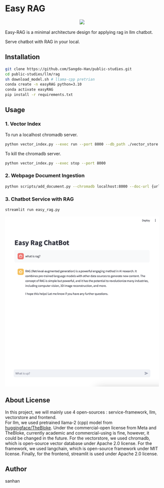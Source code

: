 # Easy RAG

<p align="center">
 <img src="https://sangdo-han.github.io/docs/research/llm/rag_architecture.png">
</p>

Easy-RAG is a minimal architecture design for applying rag in llm chatbot.

Serve chatbot with RAG in your local. 

## Installation

```bash
git clone https://github.com/Sangdo-Han/public-studies.git
cd public-studies/llm/rag
sh download_model.sh # llama-cpp pretrian
conda create -n easyRAG python=3.10
conda activate easyRAG
pip install -r requirements.txt
```

## Usage
### 1. Vector Index
To run a localhost chromadb server.   
```sh
python vector_index.py --exec run --port 8000 --db_path ./vector_store --detach
```  
To kill the chromadb server.
```sh
python vector_index.py --exec stop --port 8000 
```  

### 2. Webpage Document Ingestion
```sh
python scripts/add_document.py --chromadb localhost:8000 --doc-url {url-of-document(s)} 
```

### 3. Chatbot Service with RAG

```bash
streamlit run easy_rag.py
```

<p align="center">
 <img src="rag_chat_example.png">
</p>

## About License
In this project, we will mainly use 4 open-sources : service-framework, llm, vectorstore and frontend.   
For llm, we used pretrained llama-2 (cpp) model from [huggingface/TheBloke](https://huggingface.co/TheBloke/Llama-2-7B-Chat-GGUF). Under the commercial-open license from Meta and TheBloke, currently academic and commercial-using is fine, however, it could be changed in the future. For the vectorstore, we used chromadb, which is open-source vector database under Apache 2.0 license. For the framework, we used langchain, which is open-source framework under MIT license. Finally, for the frontend, streamlit is used under Apache 2.0 license.

## Author
sanhan
